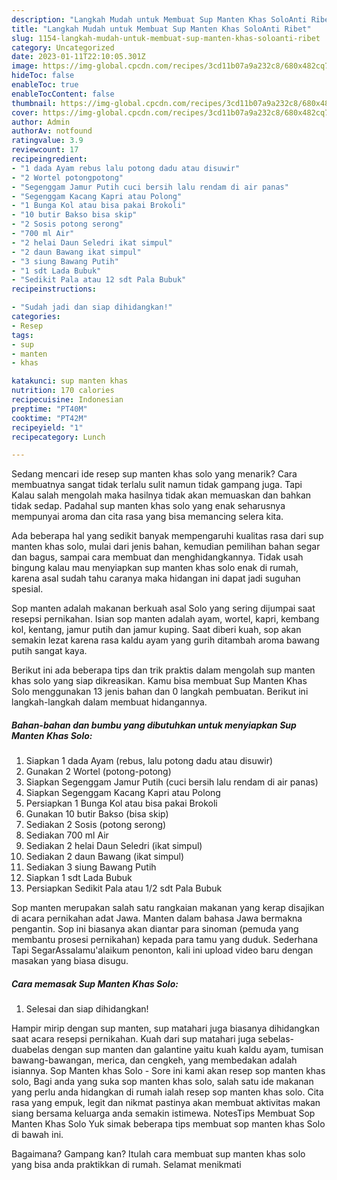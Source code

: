 ```yaml
---
description: "Langkah Mudah untuk Membuat Sup Manten Khas SoloAnti Ribet"
title: "Langkah Mudah untuk Membuat Sup Manten Khas SoloAnti Ribet"
slug: 1154-langkah-mudah-untuk-membuat-sup-manten-khas-soloanti-ribet
category: Uncategorized
date: 2023-01-11T22:10:05.301Z
image: https://img-global.cpcdn.com/recipes/3cd11b07a9a232c8/680x482cq70/sup-manten-khas-solo-foto-resep-utama.jpg
hideToc: false
enableToc: true
enableTocContent: false
thumbnail: https://img-global.cpcdn.com/recipes/3cd11b07a9a232c8/680x482cq70/sup-manten-khas-solo-foto-resep-utama.jpg
cover: https://img-global.cpcdn.com/recipes/3cd11b07a9a232c8/680x482cq70/sup-manten-khas-solo-foto-resep-utama.jpg
author: Admin
authorAv: notfound
ratingvalue: 3.9
reviewcount: 17
recipeingredient:
- "1 dada Ayam rebus lalu potong dadu atau disuwir"
- "2 Wortel potongpotong"
- "Segenggam Jamur Putih cuci bersih lalu rendam di air panas"
- "Segenggam Kacang Kapri atau Polong"
- "1 Bunga Kol atau bisa pakai Brokoli"
- "10 butir Bakso bisa skip"
- "2 Sosis potong serong"
- "700 ml Air"
- "2 helai Daun Seledri ikat simpul"
- "2 daun Bawang ikat simpul"
- "3 siung Bawang Putih"
- "1 sdt Lada Bubuk"
- "Sedikit Pala atau 12 sdt Pala Bubuk"
recipeinstructions:

- "Sudah jadi dan siap dihidangkan!"
categories:
- Resep
tags:
- sup
- manten
- khas

katakunci: sup manten khas 
nutrition: 170 calories
recipecuisine: Indonesian
preptime: "PT40M"
cooktime: "PT42M"
recipeyield: "1"
recipecategory: Lunch

---
```



Sedang mencari ide resep sup manten khas solo yang menarik? Cara membuatnya sangat tidak terlalu sulit namun tidak gampang juga. Tapi Kalau salah mengolah maka hasilnya tidak akan memuaskan dan bahkan tidak sedap. Padahal sup manten khas solo yang enak seharusnya mempunyai aroma dan cita rasa yang bisa memancing selera kita.


Ada beberapa hal yang sedikit banyak mempengaruhi kualitas rasa dari sup manten khas solo, mulai dari jenis bahan, kemudian pemilihan bahan segar dan bagus, sampai cara membuat dan menghidangkannya. Tidak usah bingung kalau mau menyiapkan sup manten khas solo enak di rumah, karena asal sudah tahu caranya maka hidangan ini dapat jadi suguhan spesial.

Sop manten adalah makanan berkuah asal Solo yang sering dijumpai saat resepsi pernikahan. Isian sop manten adalah ayam, wortel, kapri, kembang kol, kentang, jamur putih dan jamur kuping. Saat diberi kuah, sop akan semakin lezat karena rasa kaldu ayam yang gurih ditambah aroma bawang putih sangat kaya.


Berikut ini ada beberapa tips dan trik praktis dalam mengolah sup manten khas solo yang siap dikreasikan. Kamu bisa membuat Sup Manten Khas Solo menggunakan 13 jenis bahan dan 0 langkah pembuatan. Berikut ini langkah-langkah dalam membuat hidangannya.

<!--inarticleads1-->

##### Bahan-bahan dan bumbu yang dibutuhkan untuk menyiapkan Sup Manten Khas Solo:

1. Siapkan 1 dada Ayam (rebus, lalu potong dadu atau disuwir)
1. Gunakan 2 Wortel (potong-potong)
1. Siapkan Segenggam Jamur Putih (cuci bersih lalu rendam di air panas)
1. Siapkan Segenggam Kacang Kapri atau Polong
1. Persiapkan 1 Bunga Kol atau bisa pakai Brokoli
1. Gunakan 10 butir Bakso (bisa skip)
1. Sediakan 2 Sosis (potong serong)
1. Sediakan 700 ml Air
1. Sediakan 2 helai Daun Seledri (ikat simpul)
1. Sediakan 2 daun Bawang (ikat simpul)
1. Sediakan 3 siung Bawang Putih
1. Siapkan 1 sdt Lada Bubuk
1. Persiapkan Sedikit Pala atau 1/2 sdt Pala Bubuk


Sop manten merupakan salah satu rangkaian makanan yang kerap disajikan di acara pernikahan adat Jawa. Manten dalam bahasa Jawa bermakna pengantin. Sop ini biasanya akan diantar para sinoman (pemuda yang membantu prosesi pernikahan) kepada para tamu yang duduk. Sederhana Tapi SegarAssalamu&#39;alaikum penonton, kali ini upload video baru dengan masakan yang biasa disugu. 

<!--inarticleads2-->

##### Cara memasak Sup Manten Khas Solo:


1. Selesai dan siap dihidangkan!

Hampir mirip dengan sup manten, sup matahari juga biasanya dihidangkan saat acara resepsi pernikahan. Kuah dari sup matahari juga sebelas-duabelas dengan sup manten dan galantine yaitu kuah kaldu ayam, tumisan bawang-bawangan, merica, dan cengkeh, yang membedakan adalah isiannya. Sop Manten khas Solo - Sore ini kami akan resep sop manten khas solo, Bagi anda yang suka sop manten khas solo, salah satu ide makanan yang perlu anda hidangkan di rumah ialah resep sop manten khas solo. Cita rasa yang empuk, legit dan nikmat pastinya akan membuat aktivitas makan siang bersama keluarga anda semakin istimewa. NotesTips Membuat Sop Manten Khas Solo Yuk simak beberapa tips membuat sop manten khas Solo di bawah ini. 

Bagaimana? Gampang kan? Itulah cara membuat sup manten khas solo yang bisa anda praktikkan di rumah. Selamat menikmati
